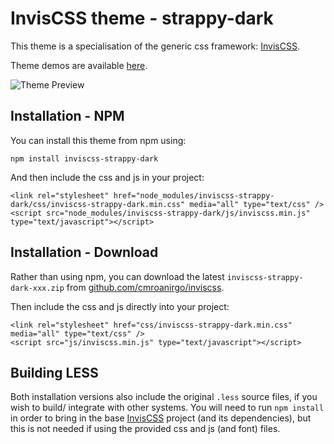 # InvisCSS theme - strappy-dark

This theme is a specialisation of the generic css framework: [InvisCSS](https://github.com/cmroanirgo/inviscss).

Theme demos are available [here](https://cmroanirgo.github.io/inviscss/demo/themes.html).

![Theme Preview](https://cmroanirgo.github.io/inviscss/demo/images/strappy-dark-preview.png)


## Installation - NPM

You can install this theme from npm using:

```
npm install inviscss-strappy-dark
```

And then include the css and js in your project:

```
<link rel="stylesheet" href="node_modules/inviscss-strappy-dark/css/inviscss-strappy-dark.min.css" media="all" type="text/css" />
<script src="node_modules/inviscss-strappy-dark/js/inviscss.min.js" type="text/javascript"></script>
```

## Installation - Download

<p>Rather than using npm, you can download the latest <code>inviscss-strappy-dark-xxx.zip</code> from <a href="https://github.com/cmroanirgo/inviscss/releases/latest"><i class="fa fa-github"></i>github.com/cmroanirgo/inviscss</a>.</p>

Then include the css and js directly into your project:

```
<link rel="stylesheet" href="css/inviscss-strappy-dark.min.css" media="all" type="text/css" />
<script src="js/inviscss.min.js" type="text/javascript"></script>
```

## Building LESS

Both installation versions also include the original <code>.less</code> source files, if you wish to build/ integrate with other systems. You will need to run `npm install` in order to bring in the base [InvisCSS](https://www.npmjs.com/package/inviscss) project (and its dependencies), but this is not needed if using the provided css and js (and font) files.

